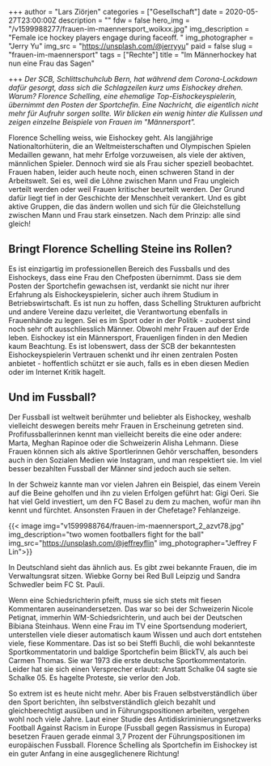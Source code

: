 +++
author = "Lars Ziörjen"
categories = ["Gesellschaft"]
date = 2020-05-27T23:00:00Z
description = ""
fdw = false
hero_img = "/v1599988277/frauen-im-maennersport_woikxx.jpg"
img_description = "Female ice hockey players engage during faceoff. "
img_photographer = "Jerry Yu"
img_src = "https://unsplash.com/@jerryyu"
paid = false
slug = "frauen-im-maennersport"
tags = ["Rechte"]
title = "Im Männerhockey hat nun eine Frau das Sagen"

+++
_Der SCB, Schlittschuhclub Bern, hat während dem Corona-Lockdown dafür gesorgt, dass sich die Schlagzeilen kurz ums Eishockey drehen. Warum? Florence Schelling, eine ehemalige Top-Eishockeyspielerin, übernimmt den Posten der Sportchefin. Eine Nachricht, die eigentlich nicht mehr für Aufruhr sorgen sollte. Wir blicken ein wenig hinter die Kulissen und zeigen einzelne Beispiele von Frauen im "Männersport"._

Florence Schelling weiss, wie Eishockey geht. Als langjährige Nationaltorhüterin, die an Weltmeisterschaften und Olympischen Spielen Medaillen gewann, hat mehr Erfolge vorzuweisen, als viele der aktiven, männlichen Spieler. Dennoch wird sie als Frau sicher speziell beobachtet. Frauen haben, leider auch heute noch, einen schweren Stand in der Arbeitswelt. Sei es, weil die Löhne zwischen Mann und Frau ungleich verteilt werden oder weil Frauen kritischer beurteilt werden. Der Grund dafür liegt tief in der Geschichte der Menschheit verankert. Und es gibt aktive Gruppen, die das ändern wollen und sich für die Gleichstellung zwischen Mann und Frau stark einsetzen. Nach dem Prinzip: alle sind gleich!

## ​Bringt Florence Schelling Steine ins Rollen?

Es ist einzigartig im professionellen Bereich des Fussballs und des Eishockeys, dass eine Frau den Chefposten übernimmt. Dass sie dem Posten der Sportchefin gewachsen ist, verdankt sie nicht nur ihrer Erfahrung als Eishockeyspielerin, sicher auch ihrem Studium in Betriebswirtschaft. Es ist nun zu hoffen, dass Schelling Strukturen aufbricht und andere Vereine dazu verleitet, die Verantwortung ebenfalls in Frauenhände zu legen. Sei es im Sport oder in der Politik - zuoberst sind noch sehr oft ausschliesslich Männer. Obwohl mehr Frauen auf der Erde leben. Eishockey ist ein Männersport, Frauenligen finden in den Medien kaum Beachtung. Es ist lobenswert, dass der SCB der bekanntesten Eishockeyspielerin Vertrauen schenkt und ihr einen zentralen Posten anbietet - hoffentlich schützt er sie auch, falls es in eben diesen Medien oder im Internet Kritik hagelt.

## Und im Fussball? ​

Der Fussball ist weltweit berühmter und beliebter als Eishockey, weshalb vielleicht deswegen bereits mehr Frauen in Erscheinung getreten sind. Profifussballerinnen kennt man vielleicht bereits die eine oder andere: Marta, Meghan Rapinoe oder die Schweizerin Alisha Lehmann. Diese Frauen können sich als aktive Sportlerinnen Gehör verschaffen, besonders auch in den Sozialen Medien wie Instagram, und man respektiert sie. Im viel besser bezahlten Fussball der Männer sind jedoch auch sie selten.

​In der Schweiz kannte man vor vielen Jahren ein Beispiel, das einem Verein auf die Beine geholfen und ihn zu vielen Erfolgen geführt hat: Gigi Oeri. Sie hat viel Geld investiert, um den FC Basel zu dem zu machen, wofür man ihn kennt und fürchtet. Ansonsten Frauen in der Chefetage? Fehlanzeige.

{{< image img="v1599988764/frauen-im-maennersport_2_azvt78.jpg" img_description="two women footballers fight for the ball" img_src="https://unsplash.com/@jeffreyflin" img_photographer="Jeffrey F Lin">}}

In Deutschland sieht das ähnlich aus. Es gibt zwei bekannte Frauen, die im Verwaltungsrat sitzen. Wiebke Gorny bei Red Bull Leipzig und Sandra Schwedler beim FC St. Pauli.

Wenn eine Schiedsrichterin pfeift, muss sie sich stets mit fiesen Kommentaren auseinandersetzen. Das war so bei der Schweizerin Nicole Petignat, immerhin WM-Schiedsrichterin, und auch bei der Deutschen Bibiana Steinhaus. Wenn eine Frau im TV eine Sportsendung moderiert, unterstellen viele dieser automatisch kaum Wissen und auch dort entstehen viele, fiese Kommentare. Das ist so bei Steffi Buchli, die wohl bekannteste Sportkommentatorin und baldige Sportchefin beim BlickTV, als auch bei Carmen Thomas. Sie war 1973 die erste deutsche Sportkommentatorin. Leider hat sie sich einen Versprecher erlaubt: Anstatt Schalke 04 sagte sie Schalke 05. Es hagelte Proteste, sie verlor den Job.

So extrem ist es heute nicht mehr. Aber bis Frauen selbstverständlich über den Sport berichten, ihn selbstverständlich gleich bezahlt und gleichberechtigt ausüben und in Führungspositionen arbeiten, vergehen wohl noch viele Jahre. Laut einer Studie des Antidiskriminierungsnetzwerks Football Against Racism in Europe (Fussball gegen Rassismus in Europa) besetzen Frauen gerade einmal 3,7 Prozent der Führungspositionen im europäischen Fussball. Florence Schelling als Sportchefin im Eishockey ist ein guter Anfang in eine ausgeglichenere Richtung!